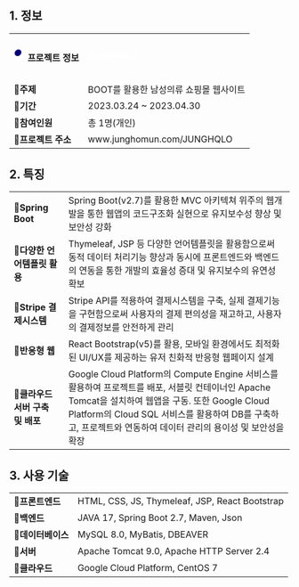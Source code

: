 ## 1. 정보
<table style="width:100%">
  <tr>
    <td style="display:inline-flex;align-items:center;justify-content:center">
      <h6 style="color:navy">●</h6>
      <h4 style="margin-left:10px">프로젝트 정보</h4>
    </td>
    <td>
      <h5 style="color:white">JUNGHQLO</h5>
    </td>
  </tr>
  <tr>
    <td><b>🔹주제</b></td>
    <td>BOOT를 활용한 남성의류 쇼핑몰 웹사이트</td>
  </tr>
  <tr>
    <td><b>🔹기간</b></td>
    <td>2023.03.24 ~ 2023.04.30</td>
  </tr>
  <tr>
    <td><b>🔹참여인원</b></td>
    <td>총 1명(개인)</td>
  </tr>
  <tr>
    <td><b>🔹프로젝트 주소</b></td>
    <td>www.junghomun.com/JUNGHQLO</td>
  </tr>
</table>

## 2. 특징
<table style="width:100%">
  <tr>
    <td><b>🔹Spring Boot</b></td>
    <td>Spring Boot(v2.7)를 활용한 MVC 아키텍쳐 위주의 웹개발을 통한 웹앱의 코드구조화 실현으로 유지보수성 향상 및 보안성 강화</td>
  </tr>
  <tr>
    <td><b>🔹다양한 언어템플릿 활용</b></td>
    <td>Thymeleaf, JSP 등 다양한 언어템플릿을 활용함으로써 동적 데이터 처리기능 향상과 동시에 프론트엔드와 백엔드의 연동을 통한 개발의 효율성 증대 및 유지보수의 유연성 확보</td>
  </tr>
  <tr>
    <td><b>🔹Stripe 결제시스템</b></td>
    <td>Stripe API를 적용하여 결제시스템을 구축, 실제 결제기능을 구현함으로써 사용자의 결제 편의성을 재고하고, 사용자의 결제정보를 안전하게 관리</td>
  </tr>
  <tr>
    <td><b>🔹반응형 웹</b></td>
    <td>React Bootstrap(v5)를 활용, 모바일 환경에서도 최적화된 UI/UX를 제공하는 유저 친화적 반응형 웹페이지 설계</td>
  </tr>
  <tr>
    <td><b>🔹클라우드 서버 구축 및 배포</b></td>
    <td>Google Cloud Platform의 Compute Engine 서비스를 활용하여 프로젝트를 배포, 서블릿 컨테이너인 Apache Tomcat을 설치하여 웹앱을 구동. 또한 Google Cloud Platform의 Cloud SQL 서비스를 활용하여 DB를 구축하고, 프로젝트와 연동하여 데이터 관리의 용이성 및 보안성을 확장</td>
  </tr>
</table>

## 3. 사용 기술
<table style="width:100%">
  <tr>
    <td><b>🔹프론트엔드</b></td>
    <td>HTML, CSS, JS, Thymeleaf, JSP, React Bootstrap</td>
  </tr>
  <tr>
    <td><b>🔹백엔드</b></td>
    <td>JAVA 17, Spring Boot 2.7, Maven, Json</td>
  </tr>
  <tr>
    <td><b>🔹데이터베이스</b></td>
    <td>MySQL 8.0, MyBatis, DBEAVER</td>
  </tr>
  <tr>
    <td><b>🔹서버</b></td>
    <td>Apache Tomcat 9.0, Apache HTTP Server 2.4</td>
  </tr>
  <tr>
    <td><b>🔹클라우드</b></td>
    <td>Google Cloud Platform, CentOS 7</td>
  </tr>
</table>